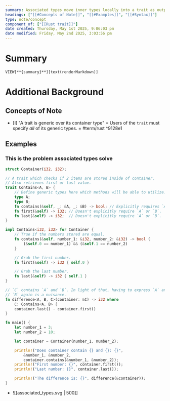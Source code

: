 ```yaml
---
summary: Associated types move inner types locally into a trait as output types, improving readability.<br><br>Associated items are declared in traits, or defined in impl statements. It provides simpler usage pattern when the trait is generic over its container type. As the name suggests, an associated item is an item.
headings: ["[[#Concepts of Note]]", "[[#Examples]]", "[[#Syntax]]"]
type: note/concept
component_of: ["[[Rust trait]]"]
date created: Thursday, May 1st 2025, 9:06:03 pm
date modified: Friday, May 2nd 2025, 3:03:56 pm
---
```

# Summary
`VIEW[**{summary}**][text(renderMarkdown)]`

# Additional Background
## Concepts of Note
- [I] "A trait is generic over its container type" = Users of the `trait` must specify *all* of its generic types. = #term/rust ^9128e1

## Examples
### This is the problem associated types solve
```rust
struct Container(i32, i32);

// A trait which checks if 2 items are stored inside of container.
// Also retrieves first or last value.
trait Contains<A, B> {
	// Define generic types here which methods will be able to utilize.
    type A;
    type B;
    fn contains(&self, _: &A, _: &B) -> bool; // Explicitly requires `A` and `B`.
    fn first(&self) -> i32; // Doesn't explicitly require `A` or `B`.
    fn last(&self) -> i32;  // Doesn't explicitly require `A` or `B`.
}

impl Contains<i32, i32> for Container {
    // True if the numbers stored are equal.
    fn contains(&self, number_1: &i32, number_2: &i32) -> bool {
        (&self.0 == number_1) && (&self.1 == number_2)
    }

    // Grab the first number.
    fn first(&self) -> i32 { self.0 }

    // Grab the last number.
    fn last(&self) -> i32 { self.1 }
}

// `C` contains `A` and `B`. In light of that, having to express `A` and
// `B` again is a nuisance.
fn difference<A, B, C>(container: &C) -> i32 where
    C: Contains<A, B> {
    container.last() - container.first()
}

fn main() {
    let number_1 = 3;
    let number_2 = 10;

    let container = Container(number_1, number_2);

    println!("Does container contain {} and {}: {}",
        &number_1, &number_2,
        container.contains(&number_1, &number_2));
    println!("First number: {}", container.first());
    println!("Last number: {}", container.last());

    println!("The difference is: {}", difference(&container));
}
```
- ![[associated_types.svg | 500]]